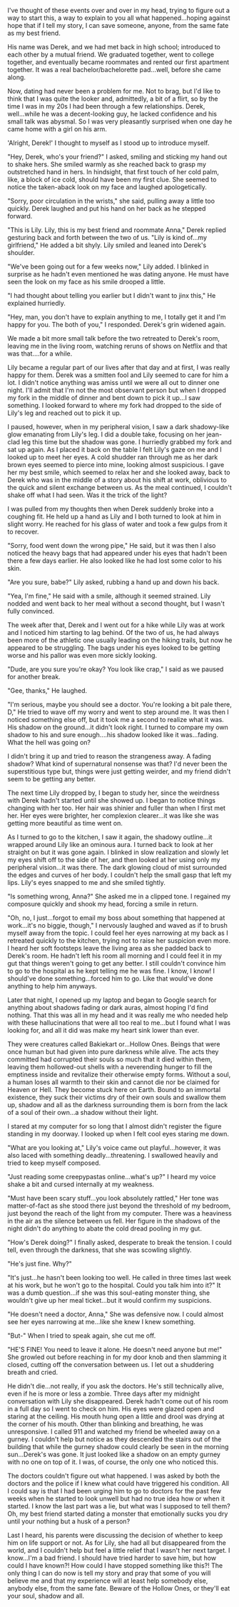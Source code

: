 I've thought of these events over and over in my head, trying to figure out a way to start this, a way to explain to you all what happened...hoping against hope that if I tell my story, I can save someone, anyone, from the same fate as my best friend. 

His name was Derek, and we had met back in high school; introduced to each other by a mutual friend. We graduated together, went to college together, and eventually became roommates and rented our first apartment together. It was a real bachelor/bachelorette pad...well, before she came along. 

Now, dating had never been a problem for me. Not to brag, but I'd like to think that I was quite the looker and, admittedly, a bit of a flirt, so by the time I was in my 20s I had been through a few relationships. Derek, well...while he was a decent-looking guy, he lacked confidence and his small talk was abysmal. So I was very pleasantly surprised when one day he came home with a girl on his arm. 

'Alright, Derek!' I thought to myself as I stood up to introduce myself. 

"Hey, Derek, who's your friend?" I asked, smiling and sticking my hand out to shake hers. She smiled warmly as she reached back to grasp my outstretched hand in hers. In hindsight, that first touch of her cold palm, like, a block of ice cold, should have been my first clue. She seemed to notice the taken-aback look on my face and laughed apologetically. 

"Sorry, poor circulation in the wrists," she said, pulling away a little too quickly. Derek laughed and put his hand on her back as he stepped forward. 

"This is Lily. Lily, this is my best friend and roommate Anna," Derek replied gesturing back and forth between the two of us. "Lily is kind of...my girlfriend," He added a bit shyly. Lily smiled and leaned into Derek's shoulder. 

"We've been going out for a few weeks now," Lily added. I blinked in surprise as he hadn't even mentioned he was dating anyone. He must have seen the look on my face as his smile drooped a little. 

"I had thought about telling you earlier but I didn't want to jinx this," He explained hurriedly. 

"Hey, man, you don't have to explain anything to me, I totally get it and I'm happy for you. The both of you," I responded. Derek's grin widened again. 

We made a bit more small talk before the two retreated to Derek's room, leaving me in the living room, watching reruns of shows on Netflix and that was that....for a while. 

Lily became a regular part of our lives after that day and at first, I was really happy for them. Derek was a smitten fool and Lily seemed to care for him a lot. I didn't notice anything was amiss until we were all out to dinner one night. I'll admit that I'm not the most observant person but when I dropped my fork in the middle of dinner and bent down to pick it up...I saw something. I looked forward to where my fork had dropped to the side of Lily's leg and reached out to pick it up.

I paused, however, when in my peripheral vision, I saw a dark shadowy-like glow emanating from Lily's leg. I did a double take, focusing on her jean-clad leg this time but the shadow was gone. I hurriedly grabbed my fork and sat up again. As I placed it back on the table I felt Lily's gaze on me and I looked up to meet her eyes. A cold shudder ran through me as her dark brown eyes seemed to pierce into mine, looking almost suspicious. I gave her my best smile, which seemed to relax her and she looked away, back to Derek who was in the middle of a story about his shift at work, oblivious to the quick and silent exchange between us. As the meal continued, I couldn't shake off what I had seen. Was it the trick of the light? 

I was pulled from my thoughts then when Derek suddenly broke into a coughing fit. He held up a hand as Lily and I both turned to look at him in slight worry. He reached for his glass of water and took a few gulps from it to recover.

"Sorry, food went down the wrong pipe," He said, but it was then I also noticed the heavy bags that had appeared under his eyes that hadn't been there a few days earlier. He also looked like he had lost some color to his skin. 

"Are you sure, babe?" Lily asked, rubbing a hand up and down his back. 

"Yea, I'm fine," He said with a smile, although it seemed strained. Lily nodded and went back to her meal without a second thought, but I wasn't fully convinced. 

The week after that, Derek and I went out for a hike while Lily was at work and I noticed him starting to lag behind. Of the two of us, he had always been more of the athletic one usually leading on the hiking trails, but now he appeared to be struggling. The bags under his eyes looked to be getting worse and his pallor was even more sickly looking. 

"Dude, are you sure you're okay? You look like crap," I said as we paused for another break. 

"Gee, thanks," He laughed. 

"I'm serious, maybe you should see a doctor. You're looking a bit pale there, D," He tried to wave off my worry and went to step around me. It was then I noticed something else off, but it took me a second to realize what it was. His shadow on the ground...it didn't look right. I turned to compare my own shadow to his and sure enough....his shadow looked like it was...fading. What the hell was going on? 

I didn't bring it up and tried to reason the strangeness away. A fading shadow? What kind of supernatural nonsense was that? I'd never been the superstitious type but, things were just getting weirder, and my friend didn't seem to be getting any better. 

The next time Lily dropped by, I began to study her, since the weirdness with Derek hadn't started until she showed up. I began to notice things changing with her too. Her hair was shinier and fuller than when I first met her. Her eyes were brighter, her complexion clearer...it was like she was getting more beautiful as time went on. 

As I turned to go to the kitchen, I saw it again, the shadowy outline...it wrapped around Lily like an ominous aura. I turned back to look at her straight on but it was gone again. I blinked in slow realization and slowly let my eyes shift off to the side of her, and then looked at her using only my peripheral vision...it was there. The dark glowing cloud of mist surrounded the edges and curves of her body. I couldn't help the small gasp that left my lips. Lily's eyes snapped to me and she smiled tightly. 

"Is something wrong, Anna?" She asked me in a clipped tone. I regained my composure quickly and shook my head, forcing a smile in return. 

"Oh, no, I just...forgot to email my boss about something that happened at work...it's no biggie, though," I nervously laughed and waved as if to brush myself away from the topic. I could feel her eyes narrowing at my back as I retreated quickly to the kitchen, trying not to raise her suspicion even more. I heard her soft footsteps leave the living area as she padded back to Derek's room. He hadn't left his room all morning and I could feel it in my gut that things weren't going to get any better. I still couldn't convince him to go to the hospital as he kept telling me he was fine. I know, I know! I should've done something...forced him to go. Like that would've done anything to help him anyways. 

Later that night, I opened up my laptop and began to Google search for anything about shadows fading or dark auras, almost hoping I'd find nothing. That this was all in my head and it was really me who needed help with these hallucinations that were all too real to me...but I found what I was looking for, and all it did was make my heart sink lower than ever. 

They were creatures called Bakiekart or…Hollow Ones. Beings that were once human but had given into pure darkness while alive. The acts they committed had corrupted their souls so much that it died within them, leaving them hollowed-out shells with a neverending hunger to fill the emptiness inside and revitalize their otherwise empty forms. Without a soul, a human loses all warmth to their skin and cannot die nor be claimed for Heaven or Hell. They become stuck here on Earth. Bound to an immortal existence, they suck their victims dry of their own souls and swallow them up, shadow and all as the darkness surrounding them is born from the lack of a soul of their own...a shadow without their light. 

I stared at my computer for so long that I almost didn't register the figure standing in my doorway. I looked up when I felt cool eyes staring me down. 

"What are you looking at," Lily's voice came out playful...however, it was also laced with something deadly...threatening. I swallowed heavily and tried to keep myself composed. 

"Just reading some creepypastas online...what's up?" I heard my voice shake a bit and cursed internally at my weakness. 

"Must have been scary stuff...you look absolutely rattled," Her tone was matter-of-fact as she stood there just beyond the threshold of my bedroom, just beyond the reach of the light from my computer. There was a heaviness in the air as the silence between us fell. Her figure in the shadows of the night didn't do anything to abate the cold dread pooling in my gut. 

"How's Derek doing?" I finally asked, desperate to break the tension. I could tell, even through the darkness, that she was scowling slightly. 

"He's just fine. Why?" 

"It's just...he hasn't been looking too well. He called in three times last week at his work, but he won't go to the hospital. Could you talk him into it?" It was a dumb question...if she was this soul-eating monster thing, she wouldn't give up her meal ticket...but it would confirm my suspicions. 

"He doesn't need a doctor, Anna," She was defensive now. I could almost see her eyes narrowing at me...like she knew I knew something. 

"But-" When I tried to speak again, she cut me off. 

"HE'S FINE! You need to leave it alone. He doesn't need anyone but me!" She growled out before reaching in for my door knob and then slamming it closed, cutting off the conversation between us. I let out a shuddering breath and cried. 

He didn't die...not really, if you ask the doctors. He's still technically alive, even if he is more or less a zombie. Three days after my midnight conversation with Lily she disappeared. Derek hadn't come out of his room in a full day so I went to check on him. His eyes were glazed open and staring at the ceiling. His mouth hung open a little and drool was drying at the corner of his mouth. Other than blinking and breathing, he was unresponsive. I called 911 and watched my friend be wheeled away on a gurney. I couldn't help but notice as they descended the stairs out of the building that while the gurney shadow could clearly be seen in the morning sun...Derek's was gone. It just looked like a shadow on an empty gurney with no one on top of it. I was, of course, the only one who noticed this. 

The doctors couldn't figure out what happened. I was asked by both the doctors and the police if I knew what could have triggered his condition. All I could say is that I had been urging him to go to doctors for the past few weeks when he started to look unwell but had no true idea how or when it started. I know the last part was a lie, but what was I supposed to tell them? Oh, my best friend started dating a monster that emotionally sucks you dry until your nothing but a husk of a person? 

Last I heard, his parents were discussing the decision of whether to keep him on life support or not. As for Lily, she had all but disappeared from the world, and I couldn't help but feel a little relief that I wasn't her next target. I know...I'm a bad friend. I should have tried harder to save him, but how could I have known?! How could I have stopped something like this?! The only thing I can do now is tell my story and pray that some of you will believe me and that my experience will at least help somebody else, anybody else, from the same fate. Beware of the Hollow Ones, or they'll eat your soul, shadow and all.